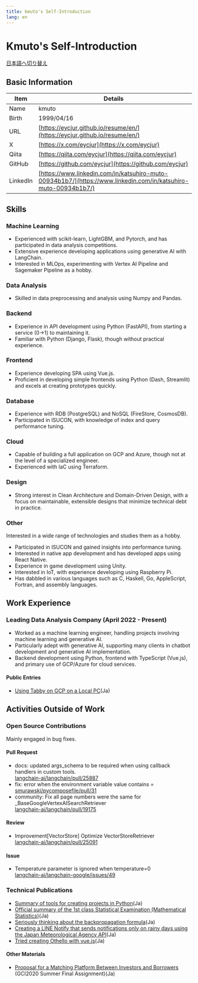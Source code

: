 ```yaml
---
title: kmuto's Self-Introduction
lang: en
---
```


# Kmuto's Self-Introduction

[日本語へ切り替え](../ja/)

## Basic Information

| Item | Details |
| --- | --- |
| Name | kmuto |
| Birth | 1999/04/16 |
| URL | [https://eycjur.github.io/resume/en/](https://eycjur.github.io/resume/en/) |
| X | [https://x.com/eycjur](https://x.com/eycjur) |
| Qiita | [https://qiita.com/eycjur](https://qiita.com/eycjur) |
| GitHub | [https://github.com/eycjur](https://github.com/eycjur) |
| LinkedIn | [https://www.linkedin.com/in/katsuhiro-muto-00934b1b7/](https://www.linkedin.com/in/katsuhiro-muto-00934b1b7/) |

## Skills

### Machine Learning

- Experienced with scikit-learn, LightGBM, and Pytorch, and has participated in data analysis competitions.
- Extensive experience developing applications using generative AI with LangChain.
- Interested in MLOps, experimenting with Vertex AI Pipeline and Sagemaker Pipeline as a hobby.

### Data Analysis

- Skilled in data preprocessing and analysis using Numpy and Pandas.

### Backend

- Experience in API development using Python (FastAPI), from starting a service (0->1) to maintaining it.
- Familiar with Python (Django, Flask), though without practical experience.

### Frontend

- Experience developing SPA using Vue.js.
- Proficient in developing simple frontends using Python (Dash, Streamlit) and excels at creating prototypes quickly.

### Database

- Experience with RDB (PostgreSQL) and NoSQL (FireStore, CosmosDB).
- Participated in ISUCON, with knowledge of index and query performance tuning.

### Cloud

- Capable of building a full application on GCP and Azure, though not at the level of a specialized engineer.
- Experienced with IaC using Terraform.

### Design

- Strong interest in Clean Architecture and Domain-Driven Design, with a focus on maintainable, extensible designs that minimize technical debt in practice.

### Other

Interested in a wide range of technologies and studies them as a hobby.

- Participated in ISUCON and gained insights into performance tuning.
- Interested in native app development and has developed apps using React Native.
- Experience in game development using Unity.
- Interested in IoT, with experience developing using Raspberry Pi.
- Has dabbled in various languages such as C, Haskell, Go, AppleScript, Fortran, and assembly languages.

## Work Experience

### Leading Data Analysis Company (April 2022 - Present)

- Worked as a machine learning engineer, handling projects involving machine learning and generative AI.
- Particularly adept with generative AI, supporting many clients in chatbot development and generative AI implementation.
- Backend development using Python, frontend with TypeScript (Vue.js), and primary use of GCP/Azure for cloud services.

#### Public Entries

- [Using Tabby on GCP on a Local PC](https://www.brainpad.co.jp/doors/contents/01_tech_2023-05-25-153125/)(Ja)

## Activities Outside of Work

<!-- ### Publications -->

### Open Source Contributions

Mainly engaged in bug fixes.

#### Pull Request

- docs: updated args_schema to be required when using callback handlers in custom tools.  
  [langchain-ai/langchain/pull/25887](https://github.com/langchain-ai/langchain/pull/25887)
- fix: error when the environment variable value contains =  
  [smurawski/pycomposefile/pull/31](https://github.com/smurawski/pycomposefile/pull/31)
- community: Fix all page numbers were the same for _BaseGoogleVertexAISearchRetriever  
  [langchain-ai/langchain/pull/19175](https://github.com/langchain-ai/langchain/pull/19175)

#### Review

- Improvement\[VectorStore\] Optimize VectorStoreRetriever  
  [langchain-ai/langchain/pull/25091](https://github.com/langchain-ai/langchain/pull/25091)

#### Issue

- Temperature parameter is ignored when temperature=0  
  [langchain-ai/langchain-google/issues/49](https://github.com/langchain-ai/langchain-google/issues/49)

<!-- ### Speaking Engagements -->

### Technical Publications

- [Summary of tools for creating projects in Python](https://qiita.com/eycjur/items/38459af60ea6f989a068)(Ja)
- [Official summary of the 1st class Statistical Examination (Mathematical Statistics)](https://qiita.com/eycjur/items/5c9cd2db8fddc38a417b)(Ja)
- [Seriously thinking about the backpropagation formula](https://qiita.com/eycjur/items/cfea1d5ae489e03dfb87)(Ja)
- [Creating a LINE Notify that sends notifications only on rainy days using the Japan Meteorological Agency API](https://qiita.com/eycjur/items/4e4b3cc52e6cc04cc1cc)(Ja)
- [Tried creating Othello with vue.js](https://qiita.com/eycjur/items/fc195fb9118c658b9770)(Ja)

#### Other Materials

- [Proposal for a Matching Platform Between Investors and Borrowers](https://www.slideshare.net/slideshow/ss-238469947/238469947) (GCI2020 Summer Final Assignment)(Ja)
